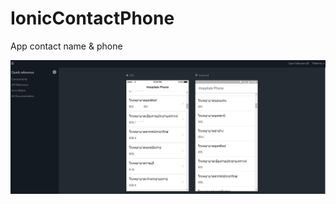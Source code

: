 # IonicContactPhone
App contact name &amp; phone

![Image description](https://github.com/jerateep/IonicContactPhone/blob/master/tempsnip.png)

